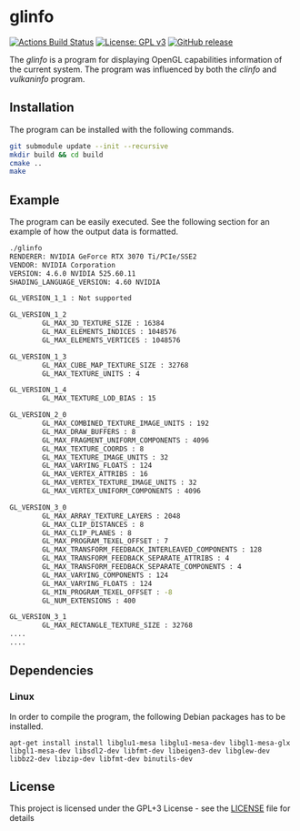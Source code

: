 # glinfo
[![Actions Build Status](https://github.com/voldien/glinfo/workflows/glinfo/badge.svg?branch=master)](https://github.com/voldien/glinfo/actions)
[![License: GPL v3](https://img.shields.io/badge/License-GPLv3-blue.svg)](https://www.gnu.org/licenses/gpl-3.0)
[![GitHub release](https://img.shields.io/github/release/voldien/glinfo.svg)](https://github.com/voldien/glinfo/releases)

The *glinfo* is a program for displaying OpenGL capabilities information of the current system. 
The program was influenced by both the *clinfo* and *vulkaninfo* program.

## Installation
The program can be installed with the following commands.

```bash
git submodule update --init --recursive
mkdir build && cd build
cmake ..
make
```

## Example
The program can be easily executed. See the following section for an example of how the output data is formatted.
```bash
./glinfo
RENDERER: NVIDIA GeForce RTX 3070 Ti/PCIe/SSE2
VENDOR: NVIDIA Corporation
VERSION: 4.6.0 NVIDIA 525.60.11
SHADING_LANGUAGE_VERSION: 4.60 NVIDIA

GL_VERSION_1_1 : Not supported

GL_VERSION_1_2
        GL_MAX_3D_TEXTURE_SIZE : 16384
        GL_MAX_ELEMENTS_INDICES : 1048576
        GL_MAX_ELEMENTS_VERTICES : 1048576

GL_VERSION_1_3
        GL_MAX_CUBE_MAP_TEXTURE_SIZE : 32768
        GL_MAX_TEXTURE_UNITS : 4

GL_VERSION_1_4
        GL_MAX_TEXTURE_LOD_BIAS : 15

GL_VERSION_2_0
        GL_MAX_COMBINED_TEXTURE_IMAGE_UNITS : 192
        GL_MAX_DRAW_BUFFERS : 8
        GL_MAX_FRAGMENT_UNIFORM_COMPONENTS : 4096
        GL_MAX_TEXTURE_COORDS : 8
        GL_MAX_TEXTURE_IMAGE_UNITS : 32
        GL_MAX_VARYING_FLOATS : 124
        GL_MAX_VERTEX_ATTRIBS : 16
        GL_MAX_VERTEX_TEXTURE_IMAGE_UNITS : 32
        GL_MAX_VERTEX_UNIFORM_COMPONENTS : 4096

GL_VERSION_3_0
        GL_MAX_ARRAY_TEXTURE_LAYERS : 2048
        GL_MAX_CLIP_DISTANCES : 8
        GL_MAX_CLIP_PLANES : 8
        GL_MAX_PROGRAM_TEXEL_OFFSET : 7
        GL_MAX_TRANSFORM_FEEDBACK_INTERLEAVED_COMPONENTS : 128
        GL_MAX_TRANSFORM_FEEDBACK_SEPARATE_ATTRIBS : 4
        GL_MAX_TRANSFORM_FEEDBACK_SEPARATE_COMPONENTS : 4
        GL_MAX_VARYING_COMPONENTS : 124
        GL_MAX_VARYING_FLOATS : 124
        GL_MIN_PROGRAM_TEXEL_OFFSET : -8
        GL_NUM_EXTENSIONS : 400

GL_VERSION_3_1
        GL_MAX_RECTANGLE_TEXTURE_SIZE : 32768
....
....
```

## Dependencies
### Linux
In order to compile the program, the following Debian packages has to be installed.
```
apt-get install install libglu1-mesa libglu1-mesa-dev libgl1-mesa-glx libgl1-mesa-dev libsdl2-dev libfmt-dev libeigen3-dev libglew-dev libbz2-dev libzip-dev libfmt-dev binutils-dev
```

## License
This project is licensed under the GPL+3 License - see the [LICENSE](LICENSE) file for details